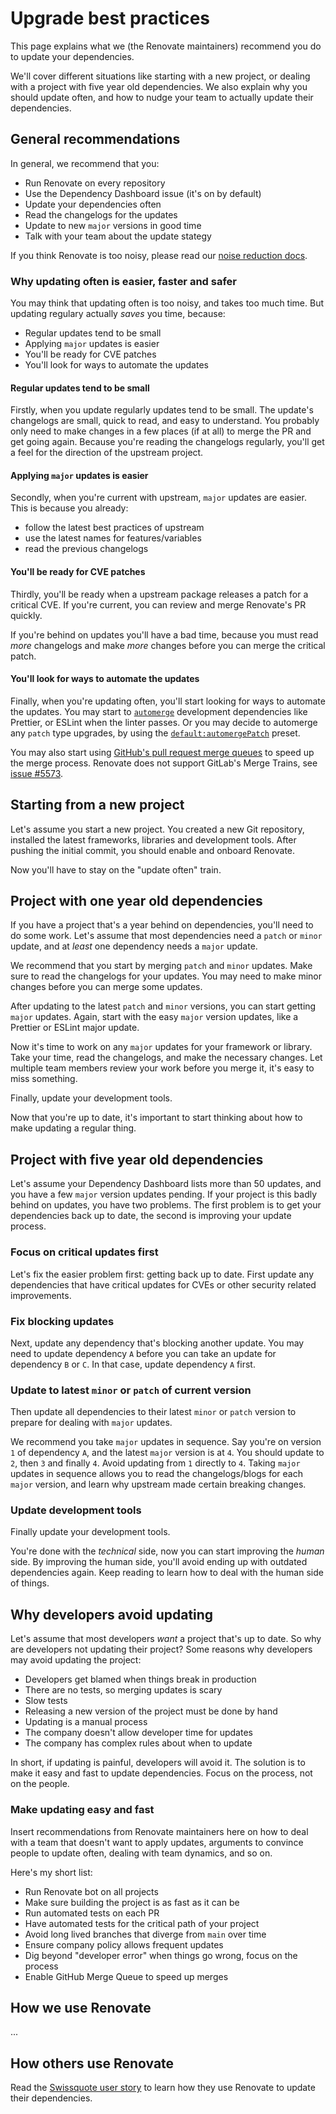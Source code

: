 # Upgrade best practices

This page explains what we (the Renovate maintainers) recommend you do to update your dependencies.

We'll cover different situations like starting with a new project, or dealing with a project with five year old dependencies.
We also explain why you should update often, and how to nudge your team to actually update their dependencies.

## General recommendations

In general, we recommend that you:

- Run Renovate on every repository
- Use the Dependency Dashboard issue (it's on by default)
- Update your dependencies often
- Read the changelogs for the updates
- Update to new `major` versions in good time
- Talk with your team about the update stategy

If you think Renovate is too noisy, please read our [noise reduction docs](./noise-reduction.md).

### Why updating often is easier, faster and safer

You may think that updating often is too noisy, and takes too much time.
But updating regulary actually _saves_ you time, because:

- Regular updates tend to be small
- Applying `major` updates is easier
- You'll be ready for CVE patches
- You'll look for ways to automate the updates

#### Regular updates tend to be small

Firstly, when you update regularly updates tend to be small.
The update's changelogs are small, quick to read, and easy to understand.
You probably only need to make changes in a few places (if at all) to merge the PR and get going again.
Because you're reading the changelogs regularly, you'll get a feel for the direction of the upstream project.

#### Applying `major` updates is easier

Secondly, when you're current with upstream, `major` updates are easier.
This is because you already:

- follow the latest best practices of upstream
- use the latest names for features/variables
- read the previous changelogs

#### You'll be ready for CVE patches

Thirdly, you'll be ready when a upstream package releases a patch for a critical CVE.
If you're current, you can review and merge Renovate's PR quickly.

If you're behind on updates you'll have a bad time, because you must read _more_ changelogs and make _more_ changes before you can merge the critical patch.

#### You'll look for ways to automate the updates

Finally, when you're updating often, you'll start looking for ways to automate the updates.
You may start to [`automerge`](./configuration-options.md#automerge) development dependencies like Prettier, or ESLint when the linter passes.
Or you may decide to automerge any `patch` type upgrades, by using the [`default:automergePatch`](https://docs.renovatebot.com/presets-default/#automergepatch) preset.

You may also start using [GitHub's pull request merge queues](./key-concepts/automerge.md/#github-merge-queue) to speed up the merge process.
Renovate does not support GitLab's Merge Trains, see [issue #5573](https://github.com/renovatebot/renovate/issues/5573).

## Starting from a new project

Let's assume you start a new project.
You created a new Git repository, installed the latest frameworks, libraries and development tools.
After pushing the initial commit, you should enable and onboard Renovate.

Now you'll have to stay on the "update often" train.

## Project with one year old dependencies

If you have a project that's a year behind on dependencies, you'll need to do some work.
Let's assume that most dependencies need a `patch` or `minor` update, and at _least_ one dependency needs a `major` update.

We recommend that you start by merging `patch` and `minor` updates.
Make sure to read the changelogs for your updates.
You may need to make minor changes before you can merge some updates.

After updating to the latest `patch` and `minor` versions, you can start getting `major` updates.
Again, start with the easy `major` version updates, like a Prettier or ESLint major update.

Now it's time to work on any `major` updates for your framework or library.
Take your time, read the changelogs, and make the necessary changes.
Let multiple team members review your work before you merge it, it's easy to miss something.

Finally, update your development tools.

Now that you're up to date, it's important to start thinking about how to make updating a regular thing.

## Project with five year old dependencies

Let's assume your Dependency Dashboard lists more than 50 updates, and you have a few `major` version updates pending.
If your project is this badly behind on updates, you have two problems.
The first problem is to get your dependencies back up to date, the second is improving your update process.

### Focus on critical updates first

Let's fix the easier problem first: getting back up to date.
First update any dependencies that have critical updates for CVEs or other security related improvements.

### Fix blocking updates

Next, update any dependency that's blocking another update.
You may need to update dependency `A` before you can take an update for dependency `B` or `C`.
In that case, update dependency `A` first.

### Update to latest `minor` or `patch` of current version

Then update all dependencies to their latest `minor` or `patch` version to prepare for dealing with `major` updates.

We recommend you take `major` updates in sequence.
Say you're on version `1` of dependency `A`, and the latest `major` version is at `4`.
You should update to `2`, then `3` and finally `4`.
Avoid updating from `1` directly to `4`.
Taking `major` updates in sequence allows you to read the changelogs/blogs for each `major` version, and learn why upstream made certain breaking changes.

### Update development tools

Finally update your development tools.

You're done with the _technical_ side, now you can start improving the _human_ side.
By improving the human side, you'll avoid ending up with outdated dependencies again.
Keep reading to learn how to deal with the human side of things.

## Why developers avoid updating

Let's assume that most developers _want_ a project that's up to date.
So why are developers not updating their project?
Some reasons why developers may avoid updating the project:

- Developers get blamed when things break in production
- There are no tests, so merging updates is scary
- Slow tests
- Releasing a new version of the project must be done by hand
- Updating is a manual process
- The company doesn't allow developer time for updates
- The company has complex rules about when to update

In short, if updating is painful, developers will avoid it.
The solution is to make it easy and fast to update dependencies.
Focus on the process, not on the people.

### Make updating easy and fast

Insert recommendations from Renovate maintainers here on how to deal with a team that doesn't want to apply updates, arguments to convince people to update often, dealing with team dynamics, and so on.

Here's my short list:

- Run Renovate bot on all projects
- Make sure building the project is as fast as it can be
- Run automated tests on each PR
- Have automated tests for the critical path of your project
- Avoid long lived branches that diverge from `main` over time
- Ensure company policy allows frequent updates
- Dig beyond "developer error" when things go wrong, focus on the process
- Enable GitHub Merge Queue to speed up merges

## How we use Renovate

...

## How others use Renovate

Read the [Swissquote user story](https://docs.renovatebot.com/user-stories/swissquote/) to learn how they use Renovate to update their dependencies.
